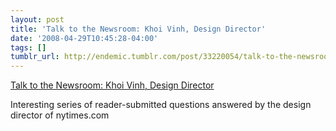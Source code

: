 ```yaml
---
layout: post
title: 'Talk to the Newsroom: Khoi Vinh, Design Director'
date: '2008-04-29T10:45:28-04:00'
tags: []
tumblr_url: http://endemic.tumblr.com/post/33220054/talk-to-the-newsroom-khoi-vinh-design-director
---
```

[Talk to the Newsroom: Khoi Vinh, Design Director](http://www.nytimes.com/2008/04/21/business/media/21askthetimes.html?_r=3&pagewanted=all&oref=slogin&oref=slogin&oref=slogin)  

Interesting series of reader-submitted questions answered by the design director of nytimes.com


